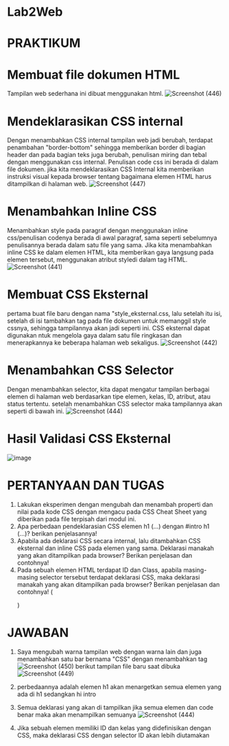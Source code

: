 # Lab2Web
# PRAKTIKUM
# Membuat file dokumen HTML
Tampilan web sederhana ini dibuat menggunakan html.
![Screenshot (446)](https://github.com/user-attachments/assets/b85c34af-997d-494e-a5c6-19c9a4fc573f)
# Mendeklarasikan CSS internal
Dengan menambahkan CSS internal tampilan web jadi berubah, terdapat penambahan "border-bottom" sehingga memberikan border di bagian 
header dan pada bagian teks juga berubah, penulisan miring dan tebal dengan menggunakan css internal. Penulisan code css ini berada di dalam 
file dokumen. jika kita mendeklarasikan CSS Internal kita memberikan instruksi visual kepada browser tentang bagaimana elemen HTML harus ditampilkan di halaman web.
![Screenshot (447)](https://github.com/user-attachments/assets/336a9b2f-86bd-4505-a0bc-0b2c4559fae3)
# Menambahkan Inline CSS
Menambahkan style pada paragraf dengan menggunakan inline css/penulisan codenya berada di awal paragraf, sama seperti sebelumnya
penulisannya berada dalam satu file yang sama. Jika kita menambahkan inline CSS ke dalam elemen HTML, kita memberikan gaya langsung pada elemen tersebut, 
menggunakan atribut styledi dalam tag HTML.
![Screenshot (441)](https://github.com/user-attachments/assets/9e134931-111a-42c7-bec8-d8d4171c8940)
# Membuat CSS Eksternal
pertama buat file baru dengan nama "style_eksternal.css, lalu setelah itu isi, setelah di isi tambahkan
tag <link> pada file dokumen untuk memanggil style cssnya, sehingga tampilannya akan jadi seperti ini. CSS eksternal dapat digunakan ntuk mengelola gaya 
dalam satu file ringkasan dan menerapkannya ke beberapa halaman web sekaligus.
![Screenshot (442)](https://github.com/user-attachments/assets/28e82e26-4bfa-4947-855c-4c6598966af7)
# Menambahkan CSS Selector
Dengan menambahkan selector, kita dapat mengatur tampilan berbagai elemen di halaman web berdasarkan tipe elemen, kelas, ID, atribut, atau status tertentu.
setelah menambahkan CSS selector maka tampilannya akan seperti di bawah ini.
![Screenshot (444)](https://github.com/user-attachments/assets/c69fda2f-cfdd-4daa-bc50-b63cd58c0db7)
# Hasil Validasi CSS Eksternal
![image](https://github.com/user-attachments/assets/f21f9a73-1c47-4f4d-98cd-f601b8406301)


# PERTANYAAN DAN TUGAS
1. Lakukan eksperimen dengan mengubah dan menambah properti dan nilai pada kode CSS dengan mengacu pada CSS Cheat Sheet yang diberikan pada file terpisah dari modul ini.
2. Apa perbedaan pendeklarasian CSS elemen h1 (...) dengan #intro h1 (...)? berikan penjelasannya!
3. Apabila ada deklarasi CSS secara internal, lalu ditambahkan CSS eksternal dan inline CSS pada elemen yang sama. Deklarasi manakah yang akan ditampilkan pada browser? Berikan penjelasan dan contohnya!
4. Pada sebuah elemen HTML terdapat ID dan Class, apabila masing-masing selector tersebut terdapat deklarasi CSS, maka deklarasi manakah yang akan ditampilkan pada browser? Berikan penjelasan dan contohnya! (<p id="paragraf-1" class="text-paragraf">)

# JAWABAN
1. Saya mengubah warna tampilan web dengan warna lain dan juga menambahkan satu bar bernama "CSS" dengan menambahkan tag <link>
![Screenshot (450)](https://github.com/user-attachments/assets/5eff4e69-06b5-4e2c-acd1-81d7672362b7)
berikut tampilan file baru saat dibuka
![Screenshot (449)](https://github.com/user-attachments/assets/3e3caed8-1f48-408a-9845-759152248e6e)

2. perbedaannya adalah elemen h1 akan menargetkan semua elemen yang ada di h1 sedangkan hi intro
3. Semua deklarasi yang akan di tampilkan jika semua elemen dan code benar maka akan menampilkan semuanya
   ![Screenshot (444)](https://github.com/user-attachments/assets/c69fda2f-cfdd-4daa-bc50-b63cd58c0db7)
4. Jika sebuah elemen memiliki ID dan kelas yang didefinisikan dengan CSS, maka deklarasi CSS dengan selector ID akan lebih diutamakan


